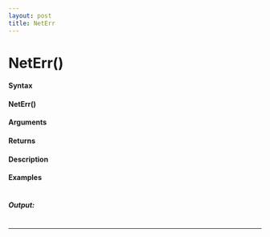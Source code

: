 ```yaml
---
layout: post
title: NetErr
---
```


# NetErr()


#### Syntax

#### NetErr()

#### Arguments

#### Returns

#### Description

#### Examples

```

```

##### Output:

```

```

---